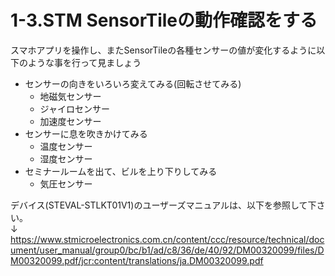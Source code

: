 # 1-3.STM SensorTileの動作確認をする
スマホアプリを操作し、またSensorTileの各種センサーの値が変化するように以下のような事を行って見ましょう
* センサーの向きをいろいろ変えてみる(回転させてみる)
  * 地磁気センサー
  * ジャイロセンサー
  * 加速度センサー
* センサーに息を吹きかけてみる
  * 温度センサー
  * 湿度センサー
* セミナールームを出て、ビルを上り下りしてみる
  * 気圧センサー

デバイス(STEVAL-STLKT01V1)のユーザーズマニュアルは、以下を参照して下さい。  
↓
https://www.stmicroelectronics.com.cn/content/ccc/resource/technical/document/user_manual/group0/bc/b1/ad/c8/36/de/40/92/DM00320099/files/DM00320099.pdf/jcr:content/translations/ja.DM00320099.pdf
